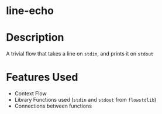 line-echo
==

Description
===
A trivial flow that takes a line on `stdin`, and prints it on `stdout`

Features Used
===
* Context Flow
* Library Functions used (`stdin` and `stdout` from `flowstdlib`)
* Connections between functions